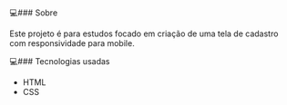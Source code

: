 💻### Sobre

Este projeto é para estudos focado em criação de uma tela de cadastro com responsividade para mobile.

💻### Tecnologias usadas 

- HTML 
- CSS